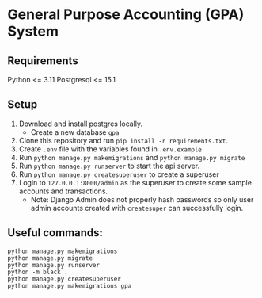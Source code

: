 # General Purpose Accounting (GPA) System

## Requirements
Python <= 3.11
Postgresql <= 15.1


## Setup
1. Download and install postgres locally. 
   - Create a new database `gpa`
2. Clone this repository and run `pip install -r requirements.txt`.
3. Create `.env` file with the variables found in `.env.example`
4. Run `python manage.py makemigrations` and `python manage.py migrate`  
5. Run `python manage.py runserver` to start the api server.
6. Run `python manage.py createsuperuser` to create a superuser
7. Login to `127.0.0.1:8000/admin` as the superuser to create some sample accounts and transactions.
   - Note: Django Admin does not properly hash passwords so only user admin accounts created with `createsuper` can successfully login.  

## Useful commands:
```shell
python manage.py makemigrations
python manage.py migrate
python manage.py runserver
python -m black .
python manage.py createsuperuser
python manage.py makemigrations gpa

```
